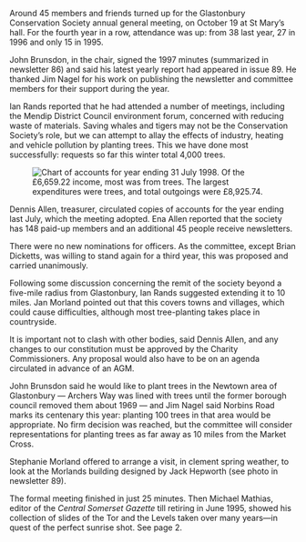 Around 45 members and friends turned up for the Glastonbury Conservation Society
annual general meeting, on October 19 at St Mary’s hall. For the fourth year in
a row, attendance was up: from 38 last year, 27 in 1996 and only 15 in 1995.

John Brunsdon, in the chair, signed the 1997 minutes (summarized in newsletter 86)
and said his latest yearly report had appeared in issue 89.
He thanked Jim Nagel for his work on publishing the newsletter and committee
members for their support during the year.

Ian Rands reported that he had attended a number of meetings,
including the Mendip District Council environment forum, concerned with
reducing waste of materials. Saving whales and tigers may not be the
Conservation Society’s role, but we can attempt to allay the effects of
industry, heating and vehicle pollution by planting trees. This we have
done most successfully: requests so far this winter total 4,000 trees.

<figure>
<img src="../accounts.png" alt="Chart of accounts for year ending 31 July 1998. Of the £6,659.22 income, most was from trees. The largest expenditures were trees, and total outgoings were £8,925.74.">
</figure>

Dennis Allen, treasurer, circulated copies of accounts for the year
ending last July, which the meeting adopted. Ena Allen reported that the
society has 148 paid-up members and an additional 45 people receive
newsletters.

There were no new nominations for officers. As the committee, except
Brian Dicketts, was willing to stand again for a third year, this was
proposed and carried unanimously.

Following some discussion concerning the remit of the society beyond a
five-mile radius from Glastonbury, Ian Rands suggested extending it to
10 miles. Jan Morland pointed out that this covers towns and villages,
which could cause difficulties, although most tree-planting takes place
in countryside.

It is important not to clash with other bodies, said Dennis Allen, and
any changes to our constitution must be approved by the Charity
Commissioners. Any proposal would also have to be on an agenda
circulated in advance of an AGM.

John Brunsdon said he would like to plant trees in the Newtown area of
Glastonbury — Archers Way was lined with trees until the former borough
council removed them about 1969 — and Jim Nagel said Norbins Road marks
its centenary this year: planting 100 trees in that area would be
appropriate. No firm decision was reached, but the committee will
consider representations for planting trees as far away as 10 miles from
the Market Cross.

Stephanie Morland offered to arrange a visit, in clement spring
weather, to look at the Morlands building designed by Jack Hepworth (see
photo in newsletter 89).

The formal meeting finished in just 25 minutes. Then Michael Mathias,
editor of the *Central Somerset Gazette* till retiring in June 1995,
showed his collection of slides of the Tor and the Levels taken over
many years—in quest of the perfect sunrise shot. See page 2.
